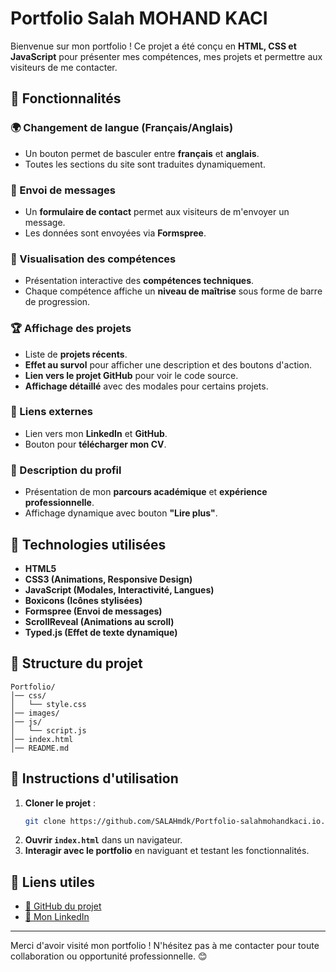 # Portfolio Salah MOHAND KACI

Bienvenue sur mon portfolio ! Ce projet a été conçu en **HTML, CSS et JavaScript** pour présenter mes compétences, mes projets et permettre aux visiteurs de me contacter.

## 🚀 Fonctionnalités

### 🌍 Changement de langue (Français/Anglais)
- Un bouton permet de basculer entre **français** et **anglais**.
- Toutes les sections du site sont traduites dynamiquement.

### 📩 Envoi de messages
- Un **formulaire de contact** permet aux visiteurs de m'envoyer un message.
- Les données sont envoyées via **Formspree**.

### 🎯 Visualisation des compétences
- Présentation interactive des **compétences techniques**.
- Chaque compétence affiche un **niveau de maîtrise** sous forme de barre de progression.

### 🏆 Affichage des projets
- Liste de **projets récents**.
- **Effet au survol** pour afficher une description et des boutons d'action.
- **Lien vers le projet GitHub** pour voir le code source.
- **Affichage détaillé** avec des modales pour certains projets.

### 🔗 Liens externes
- Lien vers mon **LinkedIn** et **GitHub**.
- Bouton pour **télécharger mon CV**.

### 📄 Description du profil
- Présentation de mon **parcours académique** et **expérience professionnelle**.
- Affichage dynamique avec bouton **"Lire plus"**.

## 🎨 Technologies utilisées
- **HTML5**
- **CSS3 (Animations, Responsive Design)**
- **JavaScript (Modales, Interactivité, Langues)**
- **Boxicons (Icônes stylisées)**
- **Formspree (Envoi de messages)**
- **ScrollReveal (Animations au scroll)**
- **Typed.js (Effet de texte dynamique)**

## 📁 Structure du projet
```
Portfolio/
│── css/
│   └── style.css
│── images/
│── js/
│   └── script.js
│── index.html
│── README.md
```

## 📜 Instructions d'utilisation
1. **Cloner le projet** :
   ```bash
   git clone https://github.com/SALAHmdk/Portfolio-salahmohandkaci.io.git
   ```
2. **Ouvrir `index.html`** dans un navigateur.
3. **Interagir avec le portfolio** en naviguant et testant les fonctionnalités.

## 🔗 Liens utiles
- [📂 GitHub du projet](https://github.com/SALAHmdk/Portfolio-salahmohandkaci.io)
- [🔗 Mon LinkedIn](https://www.linkedin.com/in/salah-mohand-kaci-98a80b245/)

---

Merci d'avoir visité mon portfolio ! N'hésitez pas à me contacter pour toute collaboration ou opportunité professionnelle. 😊


